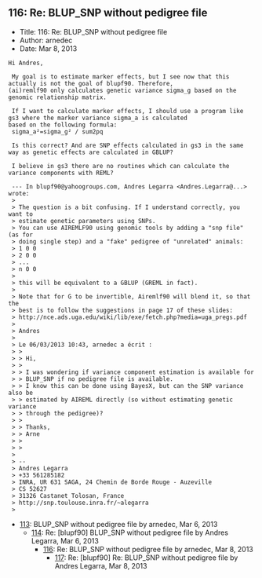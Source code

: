 ## 116: Re: BLUP_SNP without pedigree file

- Title: 116: Re: BLUP_SNP without pedigree file
- Author: arnedec
- Date: Mar 8, 2013
```
Hi Andres,

 My goal is to estimate marker effects, but I see now that this actually is not the goal of blupf90. Therefore,
(ai)remlf90 only calculates genetic variance sigma_g based on the genomic relationship matrix.

 If I want to calculate marker effects, I should use a program like gs3 where the marker variance sigma_a is calculated
based on the following formula:
 sigma_a²=sigma_g² / sum2pq

 Is this correct? And are SNP effects calculated in gs3 in the same way as genetic effects are calculated in GBLUP?

 I believe in gs3 there are no routines which can calculate the variance components with REML?

 --- In blupf90@yahoogroups.com, Andres Legarra <Andres.Legarra@...> wrote:
 >
 > The question is a bit confusing. If I understand correctly, you want to 
 > estimate genetic parameters using SNPs.
 > You can use AIREMLF90 using genomic tools by adding a "snp file" (as for 
 > doing single step) and a "fake" pedigree of "unrelated" animals:
 > 1 0 0
 > 2 0 0
 > ...
 > n 0 0
 > 
 > this will be equivalent to a GBLUP (GREML in fact).
 > 
 > Note that for G to be invertible, Airemlf90 will blend it, so that the 
 > best is to follow the suggestions in page 17 of these slides:
 > http://nce.ads.uga.edu/wiki/lib/exe/fetch.php?media=uga_pregs.pdf
 > 
 > Andres
 > 
 > Le 06/03/2013 10:43, arnedec a écrit :
 > >
 > > Hi,
 > >
 > > I was wondering if variance component estimation is available for 
 > > BLUP_SNP if no pedigree file is available.
 > > I know this can be done using BayesX, but can the SNP variance also be 
 > > estimated by AIREML directly (so without estimating genetic variance 
 > > through the pedigree)?
 > >
 > > Thanks,
 > > Arne
 > >
 > > 
 > 
 > -- 
 > Andres Legarra
 > +33 561285182
 > INRA, UR 631 SAGA, 24 Chemin de Borde Rouge - Auzeville
 > CS 52627
 > 31326 Castanet Tolosan, France
 > http://snp.toulouse.inra.fr/~alegarra
 > 
```

- [113](0113.md): BLUP_SNP without pedigree file by arnedec, Mar 6, 2013
    - [114](0114.md): Re: [blupf90] BLUP_SNP without pedigree file by Andres Legarra, Mar 6, 2013
        - [116](0116.md): Re: BLUP_SNP without pedigree file by arnedec, Mar 8, 2013
            - [117](0117.md): Re: [blupf90] Re: BLUP_SNP without pedigree file by Andres Legarra, Mar 8, 2013

